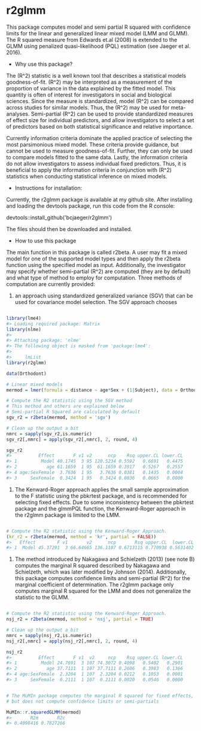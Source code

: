 
<!-- README.md is generated from README.Rmd. Please edit that file -->
r2glmm
======

This package computes model and semi partial R squared with confidence limits for the linear and generalized linear mixed model (LMM and GLMM). The R squared measure from Edwards et.al (2008) is extended to the GLMM using penalized quasi-likelihood (PQL) estimation (see Jaeger et al. 2016).

-   Why use this package?

The \(R^2\) statistic is a well known tool that describes a statistical models goodness-of-fit. \(R^2\) may be interpreted as a measurement of the proportion of variance in the data explained by the fitted model. This quantity is often of interest for investigators in social and biological sciences. Since the measure is standardized, model \(R^2\) can be compared across studies for similar models. Thus, the \(R^2\) may be used for meta-analyses. Semi-partial \(R^2\) can be used to provide standardized measures of effect size for individual predictors, and allow investigators to select a set of predictors based on both statistical significance and relative importance.

Currently information criteria dominate the applied practice of selecting the most parsimonious mixed model. These criteria provide guidance, but cannot be used to measure goodness-of-fit. Further, they can only be used to compare models fitted to the same data. Lastly, the information criteria do not allow investigators to assess individual fixed predictors. Thus, it is beneficial to apply the information criteria in conjunction with \(R^2\) statistics when conducting statistical inference on mixed models.

-   Instructions for installation:

Currently, the r2glmm package is available at my github site. After installing and loading the devtools package, run this code from the R console:

devtools::install\_github('bcjaeger/r2glmm')

The files should then be downloaded and installed.

-   How to use this package

The main function in this package is called r2beta. A user may fit a mixed model for one of the supported model types and then apply the r2beta function using the specified model as input. Additionally, the investigator may specify whether semi-partial \(R^2\) are computed (they are by default) and what type of method to employ for computation. Three methods of computation are currently provided:

1.  an approach using standardized generalized variance (SGV) that can be used for covariance model selection. The SGV approach chooses

``` r

library(lme4)
#> Loading required package: Matrix
library(nlme)
#> 
#> Attaching package: 'nlme'
#> The following object is masked from 'package:lme4':
#> 
#>     lmList
library(r2glmm)

data(Orthodont)

# Linear mixed models
mermod = lmer(formula = distance ~ age*Sex + (1|Subject), data = Orthodont)

# Compute the R2 statistic using the SGV method
# This method and others are explained below
# Semi-partial R Squared are calculated by default
sgv_r2 = r2beta(mermod, method = 'sgv')

# Clean up the output a bit
nmrc = sapply(sgv_r2,is.numeric)
sgv_r2[,nmrc] = apply(sgv_r2[,nmrc], 2, round, 4)

sgv_r2
#>          Effect       F v1 v2      ncp    Rsq upper.CL lower.CL
#> 1         Model 40.1745  3 95 120.5234 0.5592   0.6691   0.4475
#> 2           age 61.1659  1 95  61.1659 0.3917   0.5267   0.2557
#> 4 age:SexFemale  3.7636  1 95   3.7636 0.0381   0.1435   0.0004
#> 3     SexFemale  0.3424  1 95   0.3424 0.0036   0.0665   0.0000
```

1.  The Kenward-Roger approach applies the small sample approximation to the F statistic using the pbkrtest package, and is recommended for selecting fixed effects. Due to some inconsistency between the pbkrtest package and the glmmPQL function, the Kenward-Roger approach in the r2glmm package is limited to the LMM.

``` r

# Compute the R2 statistic using the Kenward-Roger Approach.
(kr_r2 = r2beta(mermod, method = 'kr', partial = FALSE))
#>   Effect        F v1       v2      ncp       Rsq upper.CL  lower.CL
#> 1  Model 45.37291  3 66.64665 136.1187 0.6713115 0.770938 0.5631402
```

1.  The method introduced by Nakagawa and Schielzeth (2013) (see note B) computes the marginal R squared described by Nakagawa and Schielzeth, which was later modified by Johnson (2014). Additionally, this package computes confidence limits and semi-partial \(R^2\) for the marginal coefficient of determination. The r2glmm package only computes marginal R squared for the LMM and does not generalize the statistic to the GLMM.

``` r

# Compute the R2 statistic using the Kenward-Roger Approach.
nsj_r2 = r2beta(mermod, method = 'nsj', partial = TRUE)

# Clean up the output a bit
nmrc = sapply(nsj_r2,is.numeric)
nsj_r2[,nmrc] = apply(nsj_r2[,nmrc], 2, round, 4)

nsj_r2
#>          Effect       F v1  v2     ncp    Rsq upper.CL lower.CL
#> 1         Model 24.7691  3 107 74.3072 0.4098   0.5402   0.2901
#> 2           age 37.7111  1 107 37.7111 0.2606   0.3983   0.1366
#> 4 age:SexFemale  2.3204  1 107  2.3204 0.0212   0.1053   0.0001
#> 3     SexFemale  0.2111  1 107  0.2111 0.0020   0.0546   0.0000


# The MuMIn package computes the marginal R squared for fixed effects,
# but does not compute confidence limits or semi-partials

MuMIn::r.squaredGLMM(mermod)
#>       R2m       R2c 
#> 0.4098416 0.7827266
```
